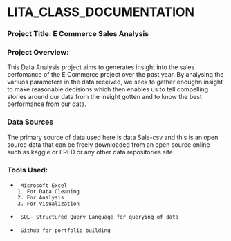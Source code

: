 # LITA_CLASS_DOCUMENTATION
### Project Title: E Commerce Sales Analysis 
### Project Overview: 
This Data Analysis project aims to generates insight into the sales perfomance of the E Commerce project over the past year. By analysing the variuos parameters in the data received, we seek to gather enoughn insight to make reasonable decisions which then enables us to tell compelling stories around our data from the insight gotten and to know the best performance from our data.
### Data Sources
The primary source of data used here is data Sale-csv and this is an open source data that can be freely downloaded from an open source online such as kaggle or FRED or any other data repositories site.
### Tools Used:
-      Microsoft Excel
      1. For Data Cleaning
      2. For Analysis 
      3. For Visualization
-      SQL- Structured Query Language for querying of data
-      Github for portfolio building
